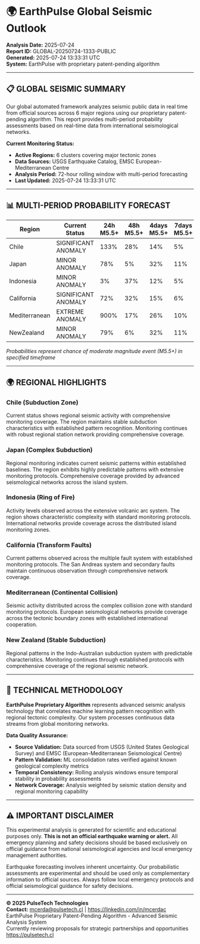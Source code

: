 # 🌍 EarthPulse Global Seismic Outlook

**Analysis Date:** 2025-07-24  
**Report ID:** GLOBAL-20250724-1333-PUBLIC  
**Generated:** 2025-07-24 13:33:31 UTC  
**System:** EarthPulse with proprietary patent-pending algorithm

---

## 📋 GLOBAL SEISMIC SUMMARY

Our global automated framework analyzes seismic public data in real time from official sources across 6 major regions using our proprietary patent-pending algorithm. This report provides multi-period probability assessments based on real-time data from international seismological networks.

**Current Monitoring Status:**
- **Active Regions:** 6 clusters covering major tectonic zones
- **Data Sources:** USGS Earthquake Catalog, EMSC European-Mediterranean Centre  
- **Analysis Period:** 72-hour rolling window with multi-period forecasting
- **Last Updated:** 2025-07-24 13:33:31 UTC

---

## 📊 MULTI-PERIOD PROBABILITY FORECAST

| Region | Current Status | 24h M5.5+ | 48h M5.5+ | 4days M5.5+ | 7days M5.5+ |
|--------|----------------|-----------|-----------|-------------|-------------|
| Chile | SIGNIFICANT ANOMALY | 133% | 28% | 14% | 5% |
| Japan | MINOR ANOMALY | 78% | 5% | 32% | 11% |
| Indonesia | MINOR ANOMALY | 3% | 37% | 12% | 5% |
| California | SIGNIFICANT ANOMALY | 72% | 32% | 15% | 6% |
| Mediterranean | EXTREME ANOMALY | 900% | 17% | 26% | 10% |
| NewZealand | MINOR ANOMALY | 79% | 6% | 32% | 11% |

*Probabilities represent chance of moderate magnitude event (M5.5+) in specified timeframe*

---

## 🌍 REGIONAL HIGHLIGHTS

### Chile (Subduction Zone)
Current status shows regional seismic activity with comprehensive monitoring coverage. The region maintains stable subduction characteristics with established pattern recognition. Monitoring continues with robust regional station network providing comprehensive coverage.

### Japan (Complex Subduction)  
Regional monitoring indicates current seismic patterns within established baselines. The region exhibits highly predictable patterns with extensive monitoring protocols. Comprehensive coverage provided by advanced seismological networks across the island system.

### Indonesia (Ring of Fire)
Activity levels observed across the extensive volcanic arc system. The region shows characteristic complexity with standard monitoring protocols. International networks provide coverage across the distributed island monitoring zones.

### California (Transform Faults)
Current patterns observed across the multiple fault system with established monitoring protocols. The San Andreas system and secondary faults maintain continuous observation through comprehensive network coverage.

### Mediterranean (Continental Collision)
Seismic activity distributed across the complex collision zone with standard monitoring protocols. European seismological networks provide coverage across the tectonic boundary zones with established international cooperation.

### New Zealand (Stable Subduction)
Regional patterns in the Indo-Australian subduction system with predictable characteristics. Monitoring continues through established protocols with comprehensive coverage of the regional seismic network.

---

## 🔬 TECHNICAL METHODOLOGY

**EarthPulse Proprietary Algorithm** represents advanced seismic analysis technology that correlates machine learning pattern recognition with regional tectonic complexity. Our system processes continuous data streams from global monitoring networks.

**Data Quality Assurance:**
- **Source Validation:** Data sourced from USGS (United States Geological Survey) and EMSC (European-Mediterranean Seismological Centre)
- **Pattern Validation:** ML consolidation rates verified against known geological complexity metrics
- **Temporal Consistency:** Rolling analysis windows ensure temporal stability in probability assessments
- **Network Coverage:** Analysis weighted by seismic station density and regional monitoring capability

---

## ⚠️ IMPORTANT DISCLAIMER

This experimental analysis is generated for scientific and educational purposes only. **This is not an official earthquake warning or alert.** All emergency planning and safety decisions should be based exclusively on official guidance from national seismological agencies and local emergency management authorities.

Earthquake forecasting involves inherent uncertainty. Our probabilistic assessments are experimental and should be used only as complementary information to official sources. Always follow local emergency protocols and official seismological guidance for safety decisions.

---

**© 2025 PulseTech Technologies**  
**Contact:** mcerda@pulsetech.cl | https://linkedin.com/in/mcerdac  
EarthPulse Proprietary Patent-Pending Algorithm - Advanced Seismic Analysis System  
Currently reviewing proposals for strategic partnerships and opportunities  
https://pulsetech.cl
